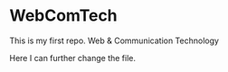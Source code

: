 # WebComTech
This is my first repo. Web & Communication Technology

Here I can further change the file.

